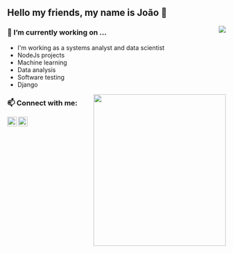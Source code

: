## Hello my friends, my name is João 👋

<p align="center"> 
 <a><img align="right" src="https://github-readme-stats.vercel.app/api?username=joaohenriquedss&show_icons=true&" /></a>
</p> 


### 🔭 I’m currently working on ...
- I'm working as a systems analyst and data scientist
- NodeJs projects
- Machine learning
- Data analysis
- Software testing
- Django

<a href="https://www.linkedin.com/in/jo%C3%A3o-henrique-4557211a6/" align="right">
  <img src="https://ci3.googleusercontent.com/proxy/ENFOUZMmC_vSb3ZzfO7fuSlgT7atrTn4M9igY8lF_tMC3gfXl6Do59TMLaE181xEDAom07tzTL1LYi1AgU9C9K9LfIfEwtSUqzK4fDE10_-gAvAZ8uD5t_BhRwcOGvQIUMDIUJfg=s0-d-e1-ft#https://octocat-generator-assets.githubusercontent.com/my-octocat-1599140976032.png" width="305" height="350" align="right">
</a>

### 📫 Connect with me:

[<img align="left" alt="codeSTACKr | LinkedIn" width="22px" src="https://cdn.jsdelivr.net/npm/simple-icons@v3/icons/linkedin.svg" />][linkedin]
[<img align="left" alt="codeSTACKr | Instagram" width="22px" src="https://cdn.jsdelivr.net/npm/simple-icons@v3/icons/instagram.svg" />][instagram]


[linkedin]: https://www.linkedin.com/in/jo%C3%A3o-henrique-4557211a6/
[instagram]: https://www.instagram.com/joaoh.png/



   
